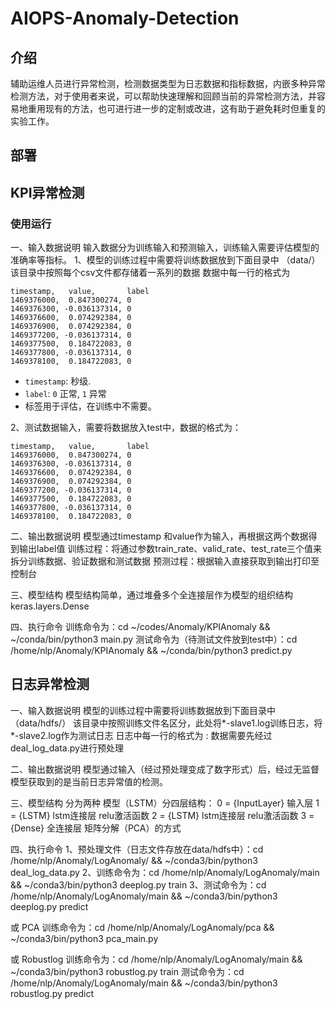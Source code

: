 # AIOPS-Anomaly-Detection

## 介绍
辅助运维人员进行异常检测，检测数据类型为日志数据和指标数据，内嵌多种异常检测方法，对于使用者来说，可以帮助快速理解和回顾当前的异常检测方法，并容易地重用现有的方法，也可进行进一步的定制或改进，这有助于避免耗时但重复的实验工作。

## 部署

## KPI异常检测

### 使用运行
一、输入数据说明
输入数据分为训练输入和预测输入，训练输入需要评估模型的准确率等指标。
1、模型的训练过程中需要将训练数据放到下面目录中
（data/）
该目录中按照每个csv文件都存储着一系列的数据
数据中每一行的格式为
```
timestamp,   value,       label
1469376000,  0.847300274, 0
1469376300, -0.036137314, 0
1469376600,  0.074292384, 0
1469376900,  0.074292384, 0
1469377200, -0.036137314, 0
1469377500,  0.184722083, 0
1469377800, -0.036137314, 0
1469378100,  0.184722083, 0
```

- `timestamp`: 秒级.
- `label`: `0` 正常, `1` 异常
- 标签用于评估，在训练中不需要。

2、测试数据输入，需要将数据放入test中，数据的格式为：
```
timestamp,   value,       label
1469376000,  0.847300274, 0
1469376300, -0.036137314, 0
1469376600,  0.074292384, 0
1469376900,  0.074292384, 0
1469377200, -0.036137314, 0
1469377500,  0.184722083, 0
1469377800, -0.036137314, 0
1469378100,  0.184722083, 0
```

二、输出数据说明
模型通过timestamp	和value作为输入，再根据这两个数据得到输出label值
训练过程：将通过参数train_rate、valid_rate、test_rate三个值来拆分训练数据、验证数据和测试数据
预测过程：根据输入直接获取到输出打印至控制台

三、模型结构
模型结构简单，通过堆叠多个全连接层作为模型的组织结构
keras.layers.Dense

四、执行命令
训练命令为：cd ~/codes/Anomaly/KPIAnomaly && ~/conda/bin/python3 main.py
测试命令为（待测试文件放到test中）：cd /home/nlp/Anomaly/KPIAnomaly && ~/conda/bin/python3 predict.py


## 日志异常检测

一、输入数据说明
模型的训练过程中需要将训练数据放到下面目录中
（data/hdfs/）
该目录中按照训练文件名区分，此处将*-slave1.log训练日志，将*-slave2.log作为测试日志
日志中每一行的格式为
<YMD> <Time> <Type> <Component>: <Content>
数据需要先经过deal_log_data.py进行预处理


二、输出数据说明
模型通过输入（经过预处理变成了数字形式）后，经过无监督模型获取到的是当前日志异常值的检测。


三、模型结构
分为两种
模型（LSTM）分四层结构：
0 = {InputLayer} 输入层
1 = {LSTM} lstm连接层 relu激活函数
2 = {LSTM} lstm连接层 relu激活函数
3 = {Dense} 全连接层
矩阵分解（PCA）的方式


四、执行命令
1、预处理文件（日志文件存放在data/hdfs中）：cd /home/nlp/Anomaly/LogAnomaly/ && ~/conda3/bin/python3 deal_log_data.py
2、训练命令为：cd /home/nlp/Anomaly/LogAnomaly/main && ~/conda3/bin/python3 deeplog.py train
3、测试命令为：cd /home/nlp/Anomaly/LogAnomaly/main && ~/conda3/bin/python3 deeplog.py predict

或 PCA
训练命令为：cd /home/nlp/Anomaly/LogAnomaly/pca && ~/conda3/bin/python3 pca_main.py

或 Robustlog
训练命令为：cd /home/nlp/Anomaly/LogAnomaly/main && ~/conda3/bin/python3 robustlog.py train
测试命令为：cd /home/nlp/Anomaly/LogAnomaly/main && ~/conda3/bin/python3 robustlog.py predict

